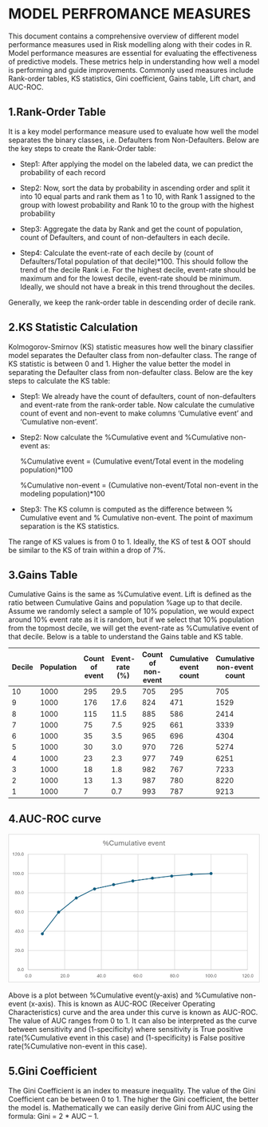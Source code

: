 # MODEL PERFROMANCE MEASURES

This document contains a comprehensive overview of different model performance measures used in Risk modelling along with their codes in R.
Model performance measures are essential for evaluating the effectiveness of predictive models. These metrics help in understanding how well a model is performing and guide improvements. Commonly used measures include Rank-order tables, KS statistics, Gini coefficient, Gains table, Lift chart, and AUC-ROC.

## 1.Rank-Order Table

It is a key model performance measure used to evaluate how well the model separates the binary classes, i.e. Defaulters from Non-Defaulters.
Below are the key steps to create the Rank-Order table:

- Step1: After applying the model on the labeled data, we can predict the probability of each record

- Step2: Now, sort the data by probability in ascending order and split it into 10 equal parts and rank them as 1 to 10, with Rank 1 assigned to the group with lowest probability and Rank 10 to the group with the highest probability

- Step3: Aggregate the data by Rank and get the count of population, count of Defaulters, and count of non-defaulters in each decile.

- Step4: Calculate the event-rate of each decile by (count of Defaulters/Total population of that decile)*100. This should follow the trend of the decile Rank i.e. For the highest decile, event-rate should be maximum and for the lowest decile, event-rate should be minimum. Ideally, we should not have a break in this trend throughout the deciles.

Generally, we keep the rank-order table in descending order of decile rank.

## 2.KS Statistic Calculation

Kolmogorov-Smirnov (KS) statistic measures how well the binary classifier model separates the Defaulter class from non-defaulter class. The range of KS statistic is between 0 and 1. Higher the value better the model in separating the Defaulter class from non-defaulter class.
Below are the key steps to calculate the KS table:

- Step1: We already have the count of defaulters, count of non-defaulters and event-rate from the rank-order table. Now calculate the cumulative count of event and non-event to make columns ‘Cumulative event’ and ‘Cumulative non-event’.
- Step2: Now calculate the %Cumulative event and %Cumulative non-event as:

    %Cumulative event = (Cumulative event/Total event in the modeling population)*100

    %Cumulative non-event = (Cumulative non-event/Total non-event in the modeling population)*100
- Step3: The KS column is computed as the difference between % Cumulative event and % Cumulative non-event. The point of maximum separation is the KS statistics.

The range of KS values is from 0 to 1. Ideally, the KS of test & OOT should be similar to the KS of train within a drop of 7%.

## 3.Gains Table

Cumulative Gains is the same as %Cumulative event. Lift is defined as the ratio between Cumulative Gains and population %age up to that decile.
Assume we randomly select a sample of 10% population, we would expect around 10% event rate as it is random, but if we select that 10% population from the topmost decile, we will get the event-rate as %Cumulative event of that decile.
Below is a table to understand the Gains table and KS table.

| Decile | Population | Count of event | Event-rate (%) | Count of non-event | Cumulative event count | Cumulative non-event count | %Cumulative event | %Cumulative non-event | KS (%) | Cumulative Gains (%) | Lift |
|--------|------------|----------------|----------------|---------------------|-------------------------|-----------------------------|--------------------|-------------------------|--------|------------------------|------|
| 10     | 1000       | 295            | 29.5           | 705                 | 295                     | 705                         | 37.5               | 7.7                     | 29.8   | 37.5                   | 3.75 |
| 9      | 1000       | 176            | 17.6           | 824                 | 471                     | 1529                        | 59.8               | 16.6                    | 43.3   | 59.8                   | 5.98 |
| 8      | 1000       | 115            | 11.5           | 885                 | 586                     | 2414                        | 74.5               | 26.2                    | 48.3   | 74.5                   | 7.45 |
| 7      | 1000       | 75             | 7.5            | 925                 | 661                     | 3339                        | 84.0               | 36.2                    | 47.7   | 84.0                   | 8.40 |
| 6      | 1000       | 35             | 3.5            | 965                 | 696                     | 4304                        | 88.4               | 46.7                    | 41.7   | 88.4                   | 8.84 |
| 5      | 1000       | 30             | 3.0            | 970                 | 726                     | 5274                        | 92.2               | 57.2                    | 35.0   | 92.2                   | 9.22 |
| 4      | 1000       | 23             | 2.3            | 977                 | 749                     | 6251                        | 95.2               | 67.8                    | 27.3   | 95.2                   | 9.52 |
| 3      | 1000       | 18             | 1.8            | 982                 | 767                     | 7233                        | 97.5               | 78.5                    | 19.0   | 97.5                   | 9.75 |
| 2      | 1000       | 13             | 1.3            | 987                 | 780                     | 8220                        | 99.1               | 89.2                    | 9.9    | 99.1                   | 9.91 |
| 1      | 1000       | 7              | 0.7            | 993                 | 787                     | 9213                        | 100.0              | 100.0                   | 0.0    | 100.0                  | 10.00 |


## 4.AUC-ROC curve

![image.png](image.png)

Above is a plot between %Cumulative event(y-axis) and %Cumulative non-event (x-axis). This is known as AUC-ROC (Receiver Operating Characteristics) curve and the area under this curve is known as AUC-ROC.
The value of AUC ranges from 0 to 1. It can also be interpreted as the curve between sensitivity and (1-specificity) where sensitivity is True positive rate(%Cumulative event in this case) and (1-specificity) is False positive rate(%Cumulative non-event in this case).

## 5.Gini Coefficient

The Gini Coefficient is an index to measure inequality. The value of the Gini Coefficient can be between 0 to 1. The higher the Gini coefficient, the better the model is.
Mathematically we can easily derive Gini from AUC using the formula: Gini = 2 * AUC – 1.



